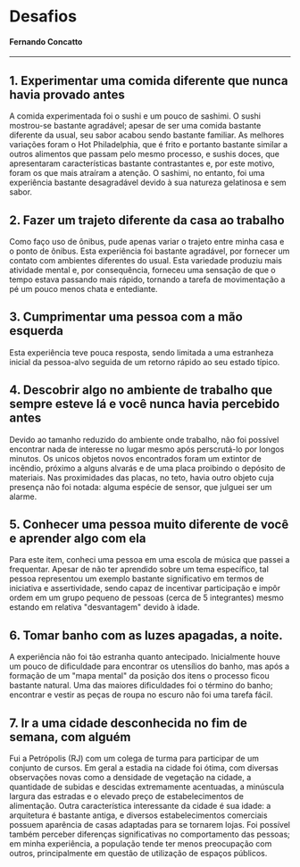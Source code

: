 # Desafios

#### Fernando Concatto

---------

## 1. Experimentar uma comida diferente que nunca havia provado antes

A comida experimentada foi o sushi e um pouco de sashimi. O sushi mostrou-se bastante agradável; apesar de ser uma comida bastante diferente da usual, seu sabor acabou sendo bastante familiar. As melhores variações foram o Hot Philadelphia, que é frito e portanto bastante similar a outros alimentos que passam pelo mesmo processo, e sushis doces, que apresentaram características bastante contrastantes e, por este motivo, foram os que mais atraíram a atenção. O sashimi, no entanto, foi uma experiência bastante desagradável devido à sua natureza gelatinosa e sem sabor.

## 2. Fazer um trajeto diferente da casa ao trabalho

Como faço uso de ônibus, pude apenas variar o trajeto entre minha casa e o ponto de ônibus. Esta experiência foi bastante agradável, por fornecer um contato com ambientes diferentes do usual. Esta variedade produziu mais atividade mental e, por consequência, forneceu uma sensação de que o tempo estava passando mais rápido, tornando a tarefa de movimentação a pé um pouco menos chata e entediante.

## 3. Cumprimentar uma pessoa com a mão esquerda

Esta experiência teve pouca resposta, sendo limitada a uma estranheza inicial da pessoa-alvo seguida de um retorno rápido ao seu estado típico.

## 4. Descobrir algo no ambiente de trabalho que sempre esteve lá e você nunca havia percebido antes

Devido ao tamanho reduzido do ambiente onde trabalho, não foi possível encontrar nada de interesse no lugar mesmo após perscrutá-lo por longos minutos. Os unicos objetos novos encontrados foram um extintor de incêndio, próximo a alguns alvarás e de uma placa proibindo o depósito de materiais. Nas proximidades das placas, no teto, havia outro objeto cuja presença não foi notada: alguma espécie de sensor, que julguei ser um alarme.

## 5. Conhecer uma pessoa muito diferente de você e aprender algo com ela

Para este item, conheci uma pessoa em uma escola de música que passei a frequentar. Apesar de não ter aprendido sobre um tema específico, tal pessoa representou um exemplo bastante significativo em termos de iniciativa e assertividade, sendo capaz de incentivar participação e impôr ordem em um grupo pequeno de pessoas (cerca de 5 integrantes) mesmo estando em relativa "desvantagem" devido à idade. 

## 6. Tomar banho com as luzes apagadas, a noite.

A experiência não foi tão estranha quanto antecipado. Inicialmente houve um pouco de dificuldade para encontrar os utensílios do banho, mas após a formação de um "mapa mental" da posição dos itens o processo ficou bastante natural. Uma das maiores dificuldades foi o término do banho; encontrar e vestir as peças de roupa no escuro não foi uma tarefa fácil.

## 7. Ir a uma cidade desconhecida no fim de semana, com alguém

Fui a Petrópolis (RJ) com um colega de turma para participar de um conjunto de cursos. Em geral a estadia na cidade foi ótima, com diversas observações novas como a densidade de vegetação na cidade, a quantidade de subidas e descidas extremamente acentuadas, a minúscula largura das estradas e o elevado preço de estabelecimentos de alimentação. Outra característica interessante da cidade é sua idade: a arquitetura é bastante antiga, e diversos estabelecimentos comerciais possuem aparência de casas adaptadas para se tornarem lojas. Foi possível também perceber diferenças significativas no comportamento das pessoas; em minha experiência, a população tende ter menos preocupação com outros, principalmente em questão de utilização de espaços públicos.
